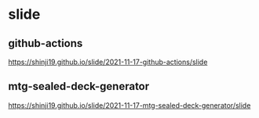 # slide


## github-actions

https://shinji19.github.io/slide/2021-11-17-github-actions/slide

## mtg-sealed-deck-generator

https://shinji19.github.io/slide/2021-11-17-mtg-sealed-deck-generator/slide
